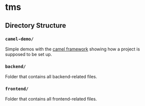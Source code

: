 # tms

## Directory Structure

### `camel-demo/`
Simple demos with the [camel framework](https://camel.apache.org/) showing how a project is supposed to be
set up.

### `backend/`
Folder that contains all backend-related files.

### `frontend/`
Folder that contains all frontend-related files.
